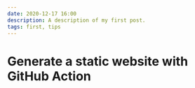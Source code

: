 ```yaml
---
date: 2020-12-17 16:00
description: A description of my first post.
tags: first, tips
---
```

# Generate a static website with GitHub Action

